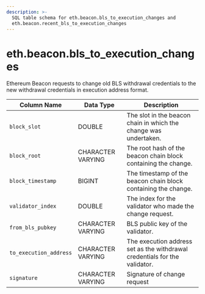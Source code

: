 ```yaml
---
description: >-
  SQL table schema for eth.beacon.bls_to_execution_changes and
  eth.beacon.recent_bls_to_execution_changes
---
```


# eth.beacon.bls\_to\_execution\_changes

Ethereum Beacon requests to change old BLS withdrawal credentials to the new withdrawal credentials in execution address format.

| Column Name            | Data Type         | Description                                                                |
| ---------------------- | ----------------- | -------------------------------------------------------------------------- |
| `block_slot`           | DOUBLE            | The slot in the beacon chain in which the change was undertaken.           |
| `block_root`           | CHARACTER VARYING | The root hash of the beacon chain block containing the change.             |
| `block_timestamp`      | BIGINT            | The timestamp of the  beacon chain block containing the change.            |
| `validator_index`      | DOUBLE            | The index for the validator who made the change request.                   |
| `from_bls_pubkey`      | CHARACTER VARYING | BLS public key of the validator.                                           |
| `to_execution_address` | CHARACTER VARYING | The execution address set as the withdrawal credentials for the validator. |
| `signature`            | CHARACTER VARYING | Signature of change request                                                |
